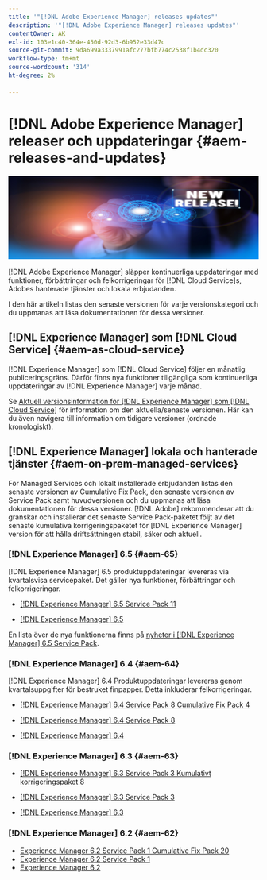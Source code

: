 ```yaml
---
title: '"[!DNL Adobe Experience Manager] releases updates"'
description: '"[!DNL Adobe Experience Manager] releases updates"'
contentOwner: AK
exl-id: 103e1c40-364e-450d-92d3-6b952e33d47c
source-git-commit: 9da699a3337991afc277bfb774c2538f1b4dc320
workflow-type: tm+mt
source-wordcount: '314'
ht-degree: 2%

---
```


# [!DNL Adobe Experience Manager] releaser och uppdateringar {#aem-releases-and-updates}

![[!DNL Experience Manager] nya releaser](assets/new-aem-releases1.jpeg)

[!DNL Adobe Experience Manager] släpper kontinuerliga uppdateringar med funktioner, förbättringar och felkorrigeringar för [!DNL Cloud Service]s, Adobes hanterade tjänster och lokala erbjudanden.

I den här artikeln listas den senaste versionen för varje versionskategori och du uppmanas att läsa dokumentationen för dessa versioner.

## [!DNL Experience Manager] som [!DNL Cloud Service] {#aem-as-cloud-service}

[!DNL Experience Manager] som [!DNL Cloud Service] följer en månatlig publiceringsgräns. Därför finns nya funktioner tillgängliga som kontinuerliga uppdateringar av [!DNL Experience Manager] varje månad.

Se [Aktuell versionsinformation för [!DNL Experience Manager] som [!DNL Cloud Service]](https://experienceleague.adobe.com/docs/experience-manager-cloud-service/release-notes/release-notes/release-notes-current.html) för information om den aktuella/senaste versionen. Här kan du även navigera till information om tidigare versioner (ordnade kronologiskt).

## [!DNL Experience Manager] lokala och hanterade tjänster {#aem-on-prem-managed-services}

För Managed Services och lokalt installerade erbjudanden listas den senaste versionen av Cumulative Fix Pack, den senaste versionen av Service Pack samt huvudversionen och du uppmanas att läsa dokumentationen för dessa versioner. [!DNL Adobe] rekommenderar att du granskar och installerar det senaste Service Pack-paketet följt av det senaste kumulativa korrigeringspaketet för [!DNL Experience Manager] version för att hålla driftsättningen stabil, säker och aktuell.

### [!DNL Experience Manager] 6.5 {#aem-65}

[!DNL Experience Manager] 6.5 produktuppdateringar levereras via kvartalsvisa servicepaket. Det gäller nya funktioner, förbättringar och felkorrigeringar.

* [[!DNL Experience Manager] 6.5 Service Pack 11](https://experienceleague.adobe.com/docs/experience-manager-65/release-notes/service-pack/sp-release-notes.html)

* [[!DNL Experience Manager] 6.5](https://experienceleague.adobe.com/docs/experience-manager-65/release-notes/release-notes.html)

En lista över de nya funktionerna finns på [nyheter i [!DNL Experience Manager] 6.5 Service Pack](https://experienceleague.adobe.com/docs/experience-manager-65/release-notes/service-pack/new-features-latest-service-pack.html).

### [!DNL Experience Manager] 6.4 {#aem-64}

[!DNL Experience Manager] 6.4 Produktuppdateringar levereras genom kvartalsuppgifter för bestruket finpapper. Detta inkluderar felkorrigeringar.

* [[!DNL Experience Manager] 6.4 Service Pack 8 Cumulative Fix Pack 4](https://experienceleague.adobe.com/docs/experience-manager-64/release-notes/cfp-release-notes.html)

* [[!DNL Experience Manager] 6.4 Service Pack 8](https://experienceleague.adobe.com/docs/experience-manager-64/release-notes/sp-release-notes.html)

* [[!DNL Experience Manager] 6.4](https://experienceleague.adobe.com/docs/experience-manager-64/release-notes/release-notes.html)

### [!DNL Experience Manager] 6.3 {#aem-63}

* [[!DNL Experience Manager] 6.3 Service Pack 3 Kumulativt korrigeringspaket 8](https://experienceleague.adobe.com/docs/experience-manager-release-information/aem-release-updates/previous-updates/release-notes-aem-6-3-cumulative-fix-pack.html)

* [[!DNL Experience Manager] 6.3 Service Pack 3](https://helpx.adobe.com/experience-manager/6-3/release-notes/sp3-release-notes.html)

* [[!DNL Experience Manager] 6.3](https://helpx.adobe.com/experience-manager/6-3/release-notes.html)

### [!DNL Experience Manager] 6.2 {#aem-62}

<!-- TBD: This content will soon be archived and new links can move to aem-previous-versions.md article. See status in UGP-1894.
-->

* [Experience Manager 6.2 Service Pack 1 Cumulative Fix Pack 20](https://helpx.adobe.com/experience-manager/release-notes--aem-6-2-cumulative-fix-pack.html)
* [Experience Manager 6.2 Service Pack 1](https://helpx.adobe.com/experience-manager/6-2/release-notes/sp1.html)
* [Experience Manager 6.2](https://helpx.adobe.com/experience-manager/6-2/release-notes.html)
